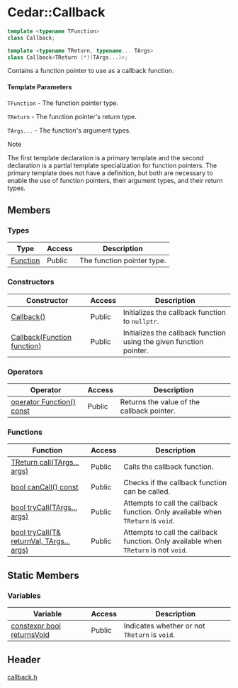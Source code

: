# Cedar::Callback

``` c++
template <typename TFunction>
class Callback;

template <typename TReturn, typename... TArgs>
class Callback<TReturn (*)(TArgs...)>;
```

Contains a function pointer to use as a callback function.

#### Template Parameters

`TFunction` - The function pointer type.

`TReturn` - The function pointer's return type.

`TArgs...` - The function's argument types.

> [!NOTE]
> The first template declaration is a primary template and the second declaration is a partial template specialization for function pointers. The primary template does not have a definition, but both are necessary to enable the use of function pointers, their argument types, and their return types.

## Members

### Types

| Type | Access | Description |
| --- | --- | --- |
| [Function](Callback/Function.md) | Public | The function pointer type. |

### Constructors

| Constructor | Access | Description |
| --- | --- | --- |
| [Callback()](Callback/constructor.md#callback) | Public | Initializes the callback function to `nullptr`. |
| [Callback(Function function)](Callback/constructor.md#callbackfunction-function) | Public | Initializes the callback function using the given function pointer. |

### Operators

| Operator | Access | Description |
| --- | --- | --- |
| [operator Function() const](Callback/Function.md) | Public | Returns the value of the callback pointer. |

### Functions

| Function | Access | Description |
| --- | --- | --- |
| [TReturn call(TArgs... args)](Callback/call.md) | Public | Calls the callback function. |
| [bool canCall() const](Callback/canCall.md) | Public | Checks if the callback function can be called. |
| [bool tryCall(TArgs... args)](Callback/tryCall.md#bool-trycalltargs-args) | Public | Attempts to call the callback function. Only available when `TReturn` is `void`. |
| [bool tryCall(T& returnVal, TArgs... args)](Callback/tryCall.md#bool-trycallt-returnval-targs-args) | Public | Attempts to call the callback function. Only available when `TReturn` is not `void`. |

## Static Members

### Variables

| Variable | Access | Description |
| --- | --- | --- |
| [constexpr bool returnsVoid](Callback/returnsVoid.md) | Public | Indicates whether or not `TReturn` is `void`. |

## Header

[callback.h](../callback_h.md)

